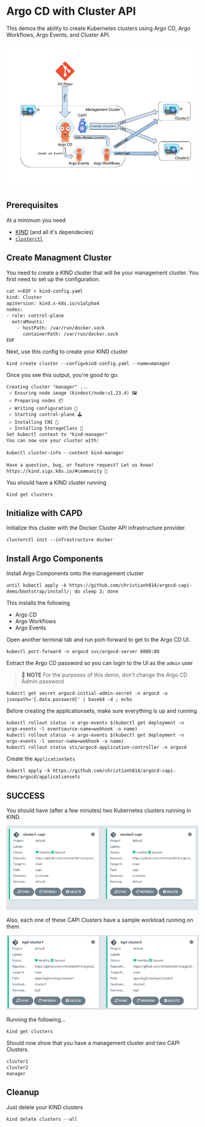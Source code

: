 # Argo CD with Cluster API

This demos the ability to create Kubernetes clusters using Argo CD, Argo Workflows, Argo Events, and Cluster API.

![diagram](docs/images/diagram.jpg)

## Prerequisites

At a minimum you need

* [KIND](kind.sigs.k8s.io) (and all it's dependecies)
* [`clusterctl`](https://github.com/kubernetes-sigs/cluster-api/releases)

## Create Managment Cluster

You need to create a KIND cluster that will be your management cluster. You first need to set up the configuration.

```shell
cat <<EOF > kind-config.yaml
kind: Cluster
apiVersion: kind.x-k8s.io/v1alpha4
nodes:
- role: control-plane
  extraMounts:
    - hostPath: /var/run/docker.sock
      containerPath: /var/run/docker.sock
EOF
```

Next, use this config to create your KIND cluster

```shell
kind create cluster --config=kind-config.yaml --name=manager
```

Once you see this output, you're good to go.

```
Creating cluster "manager" ...
 ✓ Ensuring node image (kindest/node:v1.23.4) 🖼
 ✓ Preparing nodes 📦  
 ✓ Writing configuration 📜 
 ✓ Starting control-plane 🕹️ 
 ✓ Installing CNI 🔌 
 ✓ Installing StorageClass 💾 
Set kubectl context to "kind-manager"
You can now use your cluster with:

kubectl cluster-info --context kind-manager

Have a question, bug, or feature request? Let us know! https://kind.sigs.k8s.io/#community 🙂
```

You should have a KIND cluster running

```shell
kind get clusters 
```

## Initialize with CAPD

Initialize this cluster with the Docker Cluster API infrastructure provider.

```shell
clusterctl init --infrastructure docker
```

## Install Argo Components

Install Argo Components onto the management cluster

```shell
until kubectl apply -k https://github.com/christianh814/argocd-capi-demo/bootstrap/install/; do sleep 3; done
```

This installs the following

* Argo CD
* Argo Workflows
* Argo Events

Open another terminal tab and run port-forward to get to the Argo CD UI.

```shell
kubectl port-forward -n argocd svc/argocd-server 8080:80
```

Extract the Argo CD password so you can login to the UI as the `admin` user

> :rotating_light: **NOTE** For the purposes of this demo, don't change the Argo CD Admin password

```shell
kubectl get secret argocd-initial-admin-secret -n argocd -o jsonpath='{.data.password}' | base64 -d ; echo
```

Before creating the applicationsets, make sure everything is up and running

```shell
kubectl rollout status -n argo-events $(kubectl get deployment -n argo-events -l eventsource-name=webhook -o name)
kubectl rollout status -n argo-events $(kubectl get deployment -n argo-events -l sensor-name=webhook -o name)
kubectl rollout status sts/argocd-application-controller -n argocd
```

Create the `ApplicationSets`

```shell
kubectl apply -k https://github.com/christianh814/argocd-capi-demo/argocd/applicationsets
```

## SUCCESS

You should have (after a few minutes) two Kubernetes clusters running
in KIND.

![capi-argocd-image](docs/images/clusters.png)

Also, each one of these CAPI Clusters have a sample workload
running on them.

![workload-argocd-image](docs/images/workload.png)

Running the following...

```shell
kind get clusters
```

Should now show that you have a management cluster and two CAPI Clusters.

```
cluster1
cluster2
manager
```

## Cleanup

Just delete your KIND clusters

```shell
kind delete clusters --all
```
